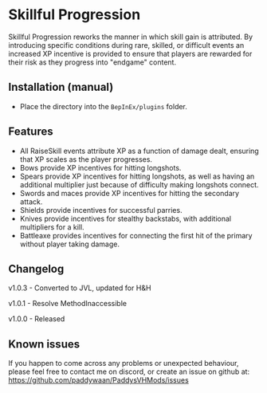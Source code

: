 ﻿# Skillful Progression
Skillful Progression reworks the manner in which skill gain is attributed. By introducing specific conditions during rare, skilled, or difficult events an increased XP incentive is provided to ensure that players are rewarded for their risk as they progress into "endgame" content.

## Installation (manual)
* Place the directory into the `BepInEx/plugins` folder.

## Features
* All RaiseSkill events attribute XP as a function of damage dealt, ensuring that XP scales as the player progresses.
* Bows provide XP incentives for hitting longshots.
* Spears provide XP incentives for hitting longshots, as well as having an additional multiplier just because of difficulty making longshots connect.
* Swords and maces provide XP incentives for hitting the secondary attack.
* Shields provide incentives for successful parries.
* Knives provide incentives for stealthy backstabs, with additional multipliers for a kill.
* Battleaxe provides incentives for connecting the first hit of the primary without player taking damage.


## Changelog
v1.0.3 - Converted to JVL, updated for H&H

v1.0.1 - Resolve MethodInaccessible

v1.0.0 - Released

## Known issues

If you happen to come across any problems or unexpected behaviour, please feel free to contact me on discord, or create an issue on github at: https://github.com/paddywaan/PaddysVHMods/issues